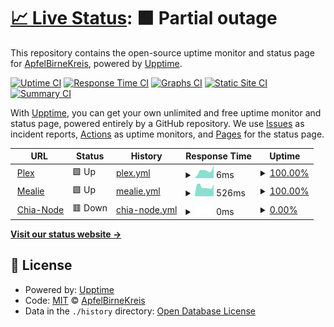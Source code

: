 # [📈 Live Status](https://ApfelBirneKreis.github.io/Status): <!--live status--> **🟧 Partial outage**

This repository contains the open-source uptime monitor and status page for [ApfelBirneKreis](https://ApfelBirneKreis.github.io/Status), powered by [Upptime](https://github.com/upptime/upptime).

[![Uptime CI](https://github.com/ApfelBirneKreis/Status/workflows/Uptime%20CI/badge.svg)](https://github.com/ApfelBirneKreis/Status/actions?query=workflow%3A%22Uptime+CI%22)
[![Response Time CI](https://github.com/ApfelBirneKreis/Status/workflows/Response%20Time%20CI/badge.svg)](https://github.com/ApfelBirneKreis/Status/actions?query=workflow%3A%22Response+Time+CI%22)
[![Graphs CI](https://github.com/ApfelBirneKreis/Status/workflows/Graphs%20CI/badge.svg)](https://github.com/ApfelBirneKreis/Status/actions?query=workflow%3A%22Graphs+CI%22)
[![Static Site CI](https://github.com/ApfelBirneKreis/Status/workflows/Static%20Site%20CI/badge.svg)](https://github.com/ApfelBirneKreis/Status/actions?query=workflow%3A%22Static+Site+CI%22)
[![Summary CI](https://github.com/ApfelBirneKreis/Status/workflows/Summary%20CI/badge.svg)](https://github.com/ApfelBirneKreis/Status/actions?query=workflow%3A%22Summary+CI%22)

With [Upptime](https://upptime.js.org), you can get your own unlimited and free uptime monitor and status page, powered entirely by a GitHub repository. We use [Issues](https://github.com/ApfelBirneKreis/Status/issues) as incident reports, [Actions](https://github.com/ApfelBirneKreis/Status/actions) as uptime monitors, and [Pages](https://ApfelBirneKreis.github.io/Status) for the status page.

<!--start: status pages-->
<!-- This summary is generated by Upptime (https://github.com/upptime/upptime) -->
<!-- Do not edit this manually, your changes will be overwritten -->
<!-- prettier-ignore -->
| URL | Status | History | Response Time | Uptime |
| --- | ------ | ------- | ------------- | ------ |
| <img alt="" src="https://icons.duckduckgo.com/ip3/null.ico" height="13"> [Plex](streaming.edithserver.eu) | 🟩 Up | [plex.yml](https://github.com/ApfelBirneKreis/Status/commits/HEAD/history/plex.yml) | <details><summary><img alt="Response time graph" src="./graphs/plex/response-time-week.png" height="20"> 6ms</summary><br><a href="https://ApfelBirneKreis.github.io/Status/history/plex"><img alt="Response time 81" src="https://img.shields.io/endpoint?url=https%3A%2F%2Fraw.githubusercontent.com%2FApfelBirneKreis%2FStatus%2FHEAD%2Fapi%2Fplex%2Fresponse-time.json"></a><br><a href="https://ApfelBirneKreis.github.io/Status/history/plex"><img alt="24-hour response time 9" src="https://img.shields.io/endpoint?url=https%3A%2F%2Fraw.githubusercontent.com%2FApfelBirneKreis%2FStatus%2FHEAD%2Fapi%2Fplex%2Fresponse-time-day.json"></a><br><a href="https://ApfelBirneKreis.github.io/Status/history/plex"><img alt="7-day response time 6" src="https://img.shields.io/endpoint?url=https%3A%2F%2Fraw.githubusercontent.com%2FApfelBirneKreis%2FStatus%2FHEAD%2Fapi%2Fplex%2Fresponse-time-week.json"></a><br><a href="https://ApfelBirneKreis.github.io/Status/history/plex"><img alt="30-day response time 81" src="https://img.shields.io/endpoint?url=https%3A%2F%2Fraw.githubusercontent.com%2FApfelBirneKreis%2FStatus%2FHEAD%2Fapi%2Fplex%2Fresponse-time-month.json"></a><br><a href="https://ApfelBirneKreis.github.io/Status/history/plex"><img alt="1-year response time 81" src="https://img.shields.io/endpoint?url=https%3A%2F%2Fraw.githubusercontent.com%2FApfelBirneKreis%2FStatus%2FHEAD%2Fapi%2Fplex%2Fresponse-time-year.json"></a></details> | <details><summary><a href="https://ApfelBirneKreis.github.io/Status/history/plex">100.00%</a></summary><a href="https://ApfelBirneKreis.github.io/Status/history/plex"><img alt="All-time uptime 99.90%" src="https://img.shields.io/endpoint?url=https%3A%2F%2Fraw.githubusercontent.com%2FApfelBirneKreis%2FStatus%2FHEAD%2Fapi%2Fplex%2Fuptime.json"></a><br><a href="https://ApfelBirneKreis.github.io/Status/history/plex"><img alt="24-hour uptime 100.00%" src="https://img.shields.io/endpoint?url=https%3A%2F%2Fraw.githubusercontent.com%2FApfelBirneKreis%2FStatus%2FHEAD%2Fapi%2Fplex%2Fuptime-day.json"></a><br><a href="https://ApfelBirneKreis.github.io/Status/history/plex"><img alt="7-day uptime 100.00%" src="https://img.shields.io/endpoint?url=https%3A%2F%2Fraw.githubusercontent.com%2FApfelBirneKreis%2FStatus%2FHEAD%2Fapi%2Fplex%2Fuptime-week.json"></a><br><a href="https://ApfelBirneKreis.github.io/Status/history/plex"><img alt="30-day uptime 99.90%" src="https://img.shields.io/endpoint?url=https%3A%2F%2Fraw.githubusercontent.com%2FApfelBirneKreis%2FStatus%2FHEAD%2Fapi%2Fplex%2Fuptime-month.json"></a><br><a href="https://ApfelBirneKreis.github.io/Status/history/plex"><img alt="1-year uptime 99.90%" src="https://img.shields.io/endpoint?url=https%3A%2F%2Fraw.githubusercontent.com%2FApfelBirneKreis%2FStatus%2FHEAD%2Fapi%2Fplex%2Fuptime-year.json"></a></details>
| <img alt="" src="https://icons.duckduckgo.com/ip3/null.ico" height="13"> [Mealie](mealie.edithserver.eu) | 🟩 Up | [mealie.yml](https://github.com/ApfelBirneKreis/Status/commits/HEAD/history/mealie.yml) | <details><summary><img alt="Response time graph" src="./graphs/mealie/response-time-week.png" height="20"> 526ms</summary><br><a href="https://ApfelBirneKreis.github.io/Status/history/mealie"><img alt="Response time 689" src="https://img.shields.io/endpoint?url=https%3A%2F%2Fraw.githubusercontent.com%2FApfelBirneKreis%2FStatus%2FHEAD%2Fapi%2Fmealie%2Fresponse-time.json"></a><br><a href="https://ApfelBirneKreis.github.io/Status/history/mealie"><img alt="24-hour response time 664" src="https://img.shields.io/endpoint?url=https%3A%2F%2Fraw.githubusercontent.com%2FApfelBirneKreis%2FStatus%2FHEAD%2Fapi%2Fmealie%2Fresponse-time-day.json"></a><br><a href="https://ApfelBirneKreis.github.io/Status/history/mealie"><img alt="7-day response time 526" src="https://img.shields.io/endpoint?url=https%3A%2F%2Fraw.githubusercontent.com%2FApfelBirneKreis%2FStatus%2FHEAD%2Fapi%2Fmealie%2Fresponse-time-week.json"></a><br><a href="https://ApfelBirneKreis.github.io/Status/history/mealie"><img alt="30-day response time 689" src="https://img.shields.io/endpoint?url=https%3A%2F%2Fraw.githubusercontent.com%2FApfelBirneKreis%2FStatus%2FHEAD%2Fapi%2Fmealie%2Fresponse-time-month.json"></a><br><a href="https://ApfelBirneKreis.github.io/Status/history/mealie"><img alt="1-year response time 689" src="https://img.shields.io/endpoint?url=https%3A%2F%2Fraw.githubusercontent.com%2FApfelBirneKreis%2FStatus%2FHEAD%2Fapi%2Fmealie%2Fresponse-time-year.json"></a></details> | <details><summary><a href="https://ApfelBirneKreis.github.io/Status/history/mealie">100.00%</a></summary><a href="https://ApfelBirneKreis.github.io/Status/history/mealie"><img alt="All-time uptime 88.70%" src="https://img.shields.io/endpoint?url=https%3A%2F%2Fraw.githubusercontent.com%2FApfelBirneKreis%2FStatus%2FHEAD%2Fapi%2Fmealie%2Fuptime.json"></a><br><a href="https://ApfelBirneKreis.github.io/Status/history/mealie"><img alt="24-hour uptime 100.00%" src="https://img.shields.io/endpoint?url=https%3A%2F%2Fraw.githubusercontent.com%2FApfelBirneKreis%2FStatus%2FHEAD%2Fapi%2Fmealie%2Fuptime-day.json"></a><br><a href="https://ApfelBirneKreis.github.io/Status/history/mealie"><img alt="7-day uptime 100.00%" src="https://img.shields.io/endpoint?url=https%3A%2F%2Fraw.githubusercontent.com%2FApfelBirneKreis%2FStatus%2FHEAD%2Fapi%2Fmealie%2Fuptime-week.json"></a><br><a href="https://ApfelBirneKreis.github.io/Status/history/mealie"><img alt="30-day uptime 88.70%" src="https://img.shields.io/endpoint?url=https%3A%2F%2Fraw.githubusercontent.com%2FApfelBirneKreis%2FStatus%2FHEAD%2Fapi%2Fmealie%2Fuptime-month.json"></a><br><a href="https://ApfelBirneKreis.github.io/Status/history/mealie"><img alt="1-year uptime 88.70%" src="https://img.shields.io/endpoint?url=https%3A%2F%2Fraw.githubusercontent.com%2FApfelBirneKreis%2FStatus%2FHEAD%2Fapi%2Fmealie%2Fuptime-year.json"></a></details>
| <img alt="" src="https://icons.duckduckgo.com/ip3/null.ico" height="13"> [Chia-Node](node.edithserver.eu) | 🟥 Down | [chia-node.yml](https://github.com/ApfelBirneKreis/Status/commits/HEAD/history/chia-node.yml) | <details><summary><img alt="Response time graph" src="./graphs/chia-node/response-time-week.png" height="20"> 0ms</summary><br><a href="https://ApfelBirneKreis.github.io/Status/history/chia-node"><img alt="Response time 0" src="https://img.shields.io/endpoint?url=https%3A%2F%2Fraw.githubusercontent.com%2FApfelBirneKreis%2FStatus%2FHEAD%2Fapi%2Fchia-node%2Fresponse-time.json"></a><br><a href="https://ApfelBirneKreis.github.io/Status/history/chia-node"><img alt="24-hour response time 0" src="https://img.shields.io/endpoint?url=https%3A%2F%2Fraw.githubusercontent.com%2FApfelBirneKreis%2FStatus%2FHEAD%2Fapi%2Fchia-node%2Fresponse-time-day.json"></a><br><a href="https://ApfelBirneKreis.github.io/Status/history/chia-node"><img alt="7-day response time 0" src="https://img.shields.io/endpoint?url=https%3A%2F%2Fraw.githubusercontent.com%2FApfelBirneKreis%2FStatus%2FHEAD%2Fapi%2Fchia-node%2Fresponse-time-week.json"></a><br><a href="https://ApfelBirneKreis.github.io/Status/history/chia-node"><img alt="30-day response time 0" src="https://img.shields.io/endpoint?url=https%3A%2F%2Fraw.githubusercontent.com%2FApfelBirneKreis%2FStatus%2FHEAD%2Fapi%2Fchia-node%2Fresponse-time-month.json"></a><br><a href="https://ApfelBirneKreis.github.io/Status/history/chia-node"><img alt="1-year response time 0" src="https://img.shields.io/endpoint?url=https%3A%2F%2Fraw.githubusercontent.com%2FApfelBirneKreis%2FStatus%2FHEAD%2Fapi%2Fchia-node%2Fresponse-time-year.json"></a></details> | <details><summary><a href="https://ApfelBirneKreis.github.io/Status/history/chia-node">0.00%</a></summary><a href="https://ApfelBirneKreis.github.io/Status/history/chia-node"><img alt="All-time uptime 0.00%" src="https://img.shields.io/endpoint?url=https%3A%2F%2Fraw.githubusercontent.com%2FApfelBirneKreis%2FStatus%2FHEAD%2Fapi%2Fchia-node%2Fuptime.json"></a><br><a href="https://ApfelBirneKreis.github.io/Status/history/chia-node"><img alt="24-hour uptime 0.00%" src="https://img.shields.io/endpoint?url=https%3A%2F%2Fraw.githubusercontent.com%2FApfelBirneKreis%2FStatus%2FHEAD%2Fapi%2Fchia-node%2Fuptime-day.json"></a><br><a href="https://ApfelBirneKreis.github.io/Status/history/chia-node"><img alt="7-day uptime 0.00%" src="https://img.shields.io/endpoint?url=https%3A%2F%2Fraw.githubusercontent.com%2FApfelBirneKreis%2FStatus%2FHEAD%2Fapi%2Fchia-node%2Fuptime-week.json"></a><br><a href="https://ApfelBirneKreis.github.io/Status/history/chia-node"><img alt="30-day uptime 0.00%" src="https://img.shields.io/endpoint?url=https%3A%2F%2Fraw.githubusercontent.com%2FApfelBirneKreis%2FStatus%2FHEAD%2Fapi%2Fchia-node%2Fuptime-month.json"></a><br><a href="https://ApfelBirneKreis.github.io/Status/history/chia-node"><img alt="1-year uptime 0.00%" src="https://img.shields.io/endpoint?url=https%3A%2F%2Fraw.githubusercontent.com%2FApfelBirneKreis%2FStatus%2FHEAD%2Fapi%2Fchia-node%2Fuptime-year.json"></a></details>

<!--end: status pages-->

[**Visit our status website →**](https://ApfelBirneKreis.github.io/Status)

## 📄 License

- Powered by: [Upptime](https://github.com/upptime/upptime)
- Code: [MIT](./LICENSE) © [ApfelBirneKreis](https://ApfelBirneKreis.github.io/Status)
- Data in the `./history` directory: [Open Database License](https://opendatacommons.org/licenses/odbl/1-0/)
